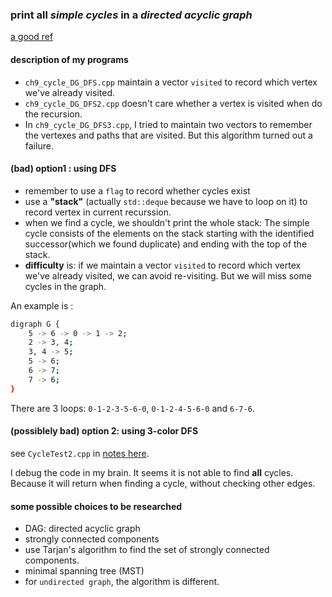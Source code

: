 ### print all *simple cycles* in a *directed acyclic graph*
[a good ref](http://stackoverflow.com/questions/546655/finding-all-cycles-in-graph)

#### description of my programs
- `ch9_cycle_DG_DFS.cpp` maintain a vector `visited` to record which vertex we've already visited.
- `ch9_cycle_DG_DFS2.cpp` doesn't care whether a vertex is visited when do the recursion.
- In `ch9_cycle_DG_DFS3.cpp`, I tried to maintain two vectors to remember the vertexes and paths that are visited. But this algorithm turned out a failure.

#### (bad) option1 : using DFS
- remember to use a `flag` to record whether cycles exist
- use a **"stack"** (actually `std::deque` because we have to loop on it) to record vertex in current recurssion.
- when we find a cycle, we shouldn't print the whole stack: The simple cycle consists of the elements on the stack starting with the identified successor(which we found duplicate) and ending with the top of the stack.
- **difficulty** is:  if we maintain a vector `visited` to record which vertex we've already visited, we can avoid re-visiting. But we will miss some cycles in the graph. 

An example is  :
```bash
digraph G {
    5 -> 6 -> 0 -> 1 -> 2;
    2 -> 3, 4;
    3, 4 -> 5;
    5 -> 6;
    6 -> 7;
    7 -> 6;
}
```
There are 3 loops: `0-1-2-3-5-6-0`, `0-1-2-4-5-6-0` and `6-7-6`.

#### (possiblely bad) option 2: using 3-color DFS
see `CycleTest2.cpp` in [notes here](http://web.eecs.utk.edu/~leparker/Courses/CS302-fall05/Notes/GraphIntro/).

I debug the code in my brain. It seems it is not able to find **all** cycles. Because it will return when finding a cycle, without checking other edges.

#### some possible choices to be researched
- DAG: directed acyclic graph
- strongly connected components
- use Tarjan's algorithm to find the set of strongly connected components.
- minimal spanning tree (MST)
- for `undirected graph`, the algorithm is different.

